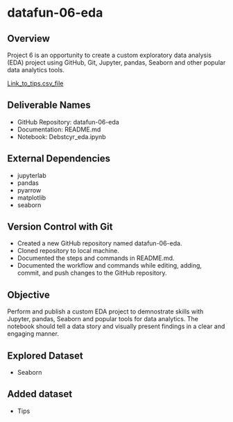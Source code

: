 # datafun-06-eda

## Overview
Project 6 is an opportunity to create a custom exploratory data analysis (EDA) project using GitHub, Git, Jupyter, pandas, Seaborn and other popular data analytics tools.

[Link_to_tips.csv_file](https://github.com/14dstcyr/datafun-06-eda/blob/main/tips.csv)

## Deliverable Names
- GitHub Repository: datafun-06-eda
- Documentation: README.md
- Notebook: Debstcyr_eda.ipynb

## External Dependencies
- jupyterlab
- pandas
- pyarrow
- matplotlib
- seaborn

## Version Control with Git
- Created a new GitHub repository named datafun-06-eda.
- Cloned repository to local machine.
- Documented the steps and commands in README.md.
- Documented the workflow and commands while editing, adding, commit, and push changes to the GitHub repository.

## Objective
Perform and publish a custom EDA project to demnostrate skills with Jupyter, pandas, Seaborn and popular tools for data analytics. The notebook should tell a data story and visually present findings in a clear and engaging manner.

## Explored Dataset
- Seaborn

## Added dataset
- Tips

